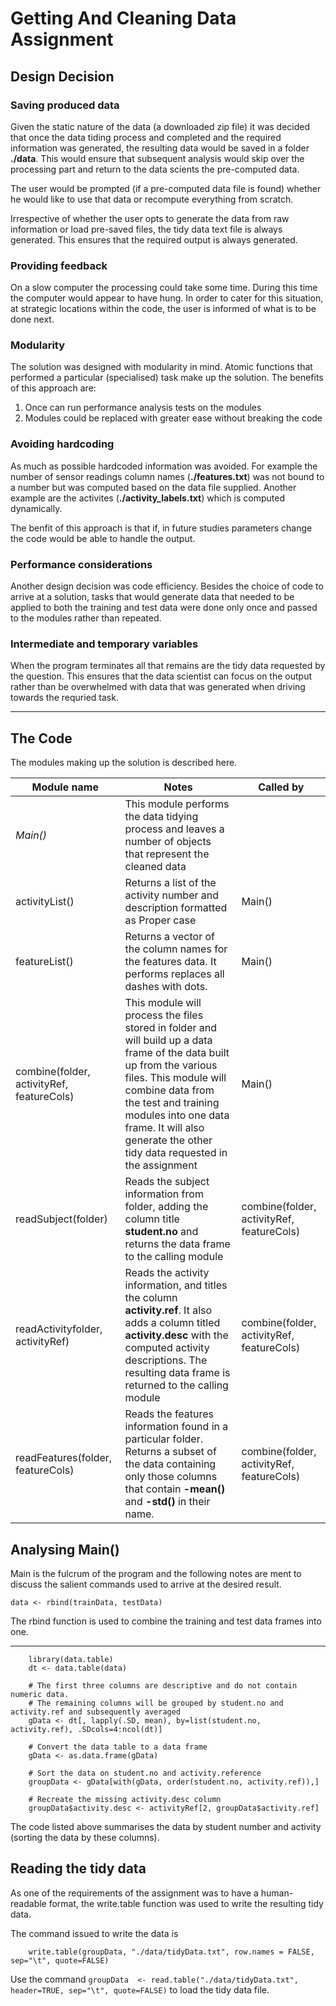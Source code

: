 Getting And Cleaning Data Assignment
====================================

Design Decision
---------------

### Saving produced data

Given the static nature of the data (a downloaded zip file) it was decided that once the data tiding process and completed and the required information was generated, the resulting data would be saved in a folder __./data__. This would ensure that subsequent analysis would skip over the processing part and return to the data scients the pre-computed data.

The user would be prompted (if a pre-computed data file is found) whether he would like to use that data or recompute everything from scratch.

Irrespective of whether the user opts to generate the data from raw information or load pre-saved files, the tidy data text file is always generated. This ensures that the required output is always generated.

### Providing feedback

On a slow computer the processing could take some time. During this time the computer would appear to have hung. In order to cater for this situation, at strategic locations within the code, the user is informed of what is to be done next. 

### Modularity

The solution was designed with modularity in mind. Atomic functions that performed a particular (specialised) task make up the solution. The benefits of this approach are:
1. Once can run performance analysis tests on the modules
2. Modules could be replaced with greater ease without breaking the code


### Avoiding hardcoding

As much as possible hardcoded information was avoided. For example the number of sensor readings column names (__./features.txt__) was not bound to a number but was computed based on the data file supplied. Another example are the activites (__./activity_labels.txt__) which is computed dynamically.

The benfit of this approach is that if, in future studies parameters change the code would be able to handle the output.

### Performance considerations

Another design decision was code efficiency. Besides the choice of code to arrive at a solution, tasks that would generate data that needed to be applied to both the training and test data were done only once and passed to the modules rather than repeated.

### Intermediate and temporary variables

When the program terminates all that remains are the tidy data requested by the question. This ensures that the data scientist can focus on the output rather than be overwhelmed with data that was generated when driving towards the requried task.

----

The Code
--------

The modules making up the solution is described here.

Module name | Notes | Called by
----------- | ----- | ---------
_Main()_ | This module performs the data tidying process and leaves a number of objects that represent the cleaned data |
activityList() | Returns a list of the activity number and description formatted as Proper case | Main()
featureList() | Returns a vector of the column names for the features data. It performs replaces all dashes with dots.  | Main()
combine(folder, activityRef, featureCols) | This module will process the files stored in folder and will build up a data frame of the data built up from the various files. This module will combine data from the test and training modules into one data frame. It will also generate the other tidy data requested in the assignment | Main()
readSubject(folder) | Reads the subject information from folder, adding the column title __student.no__ and returns the data frame to the calling module | combine(folder, activityRef, featureCols)
readActivityfolder, activityRef) | Reads the activity information, and titles the column __activity.ref__. It also adds a column titled __activity.desc__ with the computed activity descriptions. The resulting data frame is returned to the calling module | combine(folder, activityRef, featureCols)
readFeatures(folder, featureCols) | Reads the features information found in a particular folder. Returns a subset of the data containing only those columns that contain __-mean()__ and __-std()__ in their name. | combine(folder, activityRef, featureCols)


Analysing Main()
----------------

Main is the fulcrum of the program and the following notes are ment to discuss the salient commands used to arrive at the desired result.

```
data <- rbind(trainData, testData)
```

The rbind function is used to combine the training and test data frames into one.

---

```
    library(data.table)
    dt <- data.table(data)
    
    # The first three columns are descriptive and do not contain numeric data. 
    # The remaining columns will be grouped by student.no and activity.ref and subsequently averaged 
    gData <- dt[, lapply(.SD, mean), by=list(student.no, activity.ref), .SDcols=4:ncol(dt)]
    
    # Convert the data table to a data frame
    gData <- as.data.frame(gData)
    
    # Sort the data on student.no and activity.reference
    groupData <- gData[with(gData, order(student.no, activity.ref)),]
    
    # Recreate the missing activity.desc column
    groupData$activity.desc <- activityRef[2, groupData$activity.ref]
```

The code listed above summarises the data by student number and activity (sorting the data by these columns).

Reading the tidy data
---------------------

As one of the requirements of the assignment was to have a human-readable format, the write.table function was used to write the resulting tidy data.

The command issued to write the data is

```
    write.table(groupData, "./data/tidyData.txt", row.names = FALSE, sep="\t", quote=FALSE)
```

Use the command `groupData  <- read.table("./data/tidyData.txt", header=TRUE, sep="\t", quote=FALSE)` to load the tidy data file.
